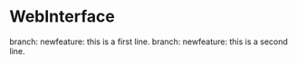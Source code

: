 # WebInterface
branch: newfeature: this is a first line.
branch: newfeature: this is a second line.
